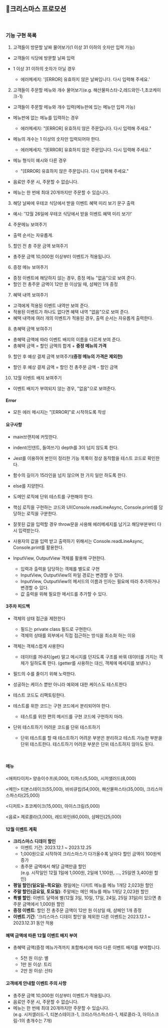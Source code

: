 ## 🚀크리스마스 프로모션

<br/>

### 기능 구현 목록

1. 고객들이 방문할 날짜 물어보기(1 이상 31 이하의 숫자만 입력 가능)

- 고객들이 식당에 방문할 날짜 입력

- 1 이상 31 이하의 숫자가 아닐 경우
  - 에러메세지: '[ERROR] 유효하지 않은 날짜입니다. 다시 입력해 주세요.'

2. 고객들이 주문할 메뉴와 개수 물어보기(e.g. 해산물파스타-2,레드와인-1,초코케이크-1)

- 고객들이 주문할 메뉴와 개수 입력(메뉴판에 있는 메뉴만 입력 가능)

- 메뉴판에 없는 메뉴를 입력하는 경우

  - 에러메세지: "[ERROR] 유효하지 않은 주문입니다. 다시 입력해 주세요."

- 메뉴의 개수는 1 이상의 숫자만 입력되어야 한다.

  - 에러메세지: "[ERROR] 유효하지 않은 주문입니다. 다시 입력해 주세요."

- 메뉴 형식이 예시와 다른 경우

  - "[ERROR] 유효하지 않은 주문입니다. 다시 입력해 주세요."

- 음료만 주문 시, 주문할 수 없습니다.

- 메뉴는 한 번에 최대 20개까지만 주문할 수 있습니다.

3. 해당 날짜에 우테코 식당에서 받을 이벤트 혜택 미리 보기 문구 출력

- 예시: '12월 26일에 우테코 식당에서 받을 이벤트 혜택 미리 보기!'

4. 주문메뉴 보여주기

- 출력 순서는 자유롭게.

5. 할인 전 총 주문 금액 보여주기

- 총주문 금액 10,000원 이상부터 이벤트가 적용됩니다.

6. 증정 메뉴 보여주기

- 증정 이벤트에 해당하지 않는 경우, 증정 메뉴 "없음"으로 보여 준다.
- 할인 전 총주문 금액이 12만 원 이상일 때, 샴페인 1개 증정

7. 혜택 내역 보여주기

- 고객에게 적용된 이벤트 내역만 보여 준다.
- 적용된 이벤트가 하나도 없다면 혜택 내역 "없음"으로 보여 준다.
- 혜택 내역에 여러 개의 이벤트가 적용된 경우, 출력 순서는 자유롭게 출력한다.

8. 총혜택 금액 보여주기

- 총혜택 금액에 따라 이벤트 배지의 이름을 다르게 보여 준다.
- 총혜택 금액 = 할인 금액의 합계 + <strong>증정 메뉴의 가격</strong>

9. 할인 후 예상 결제 금액 보여주기<strong>(증정 메뉴의 가격은 제외한)</strong>

- 할인 후 예상 결제 금액 = 할인 전 총주문 금액 - 할인 금액

10. 12월 이벤트 배지 보여주기

- 이벤트 배지가 부여되지 않는 경우, "없음"으로 보여준다.

#### Error

- 모든 에러 메시지는 "[ERROR]"로 시작하도록 작성

#### 요구사항

- main브랜치에 커밋한다.
- indent(인덴트, 들여쓰기) depth를 3이 넘지 않도록 한다.
- Jest를 이용하여 본인이 정리한 기능 목록이 정상 동작함을 테스트 코드로 확인한다.
- 함수의 길이가 15라인을 넘지 않으며 한 가지 일만 하도록 한다.
- else를 지양한다.
- 도메인 로직에 단위 테스트를 구현해야 한다.
- 핵심 로직을 구현하는 코드와 UI(Console.readLineAsync, Console.print)를 담당하는 로직을 구분한다.
- 잘못된 값을 입력할 경우 throw문을 사용해 에러메세지를 남기고 해당부분부터 다시 입력받는다.
- 사용자의 값을 입력 받고 출력하기 위해서는 Console.readLineAsync, Console.print를 활용한다.

- InputView, OutputView 객체를 활용해 구현한다.
  - 입력과 출력을 담당하는 객체를 별도로 구현
  - InputView, OutputView의 파일 경로는 변경할 수 있다.
  - InputView, OutputView의 메서드의 이름과 인자는 필요에 따라 추가하거나 변경할 수 있다.
  - 값 출력을 위해 필요한 메서드를 추가할 수 있다.

#### 3주차 피드백

- 객체의 상태 접근을 제한한다

  - 필드는 private class 필드로 구현한다.
  - 객체의 상태를 외부에서 직접 접근하는 방식을 최소화 하는 이유

- 객체는 객체스럽게 사용한다

  - 데이터를 꺼내지(get) 말고 메시지를 던지도록 구조를 바꿔 데이터를 가지는 객체가 일하도록 한다. (getter를 사용하는 대신, 객체에 메세지를 보낸다.)

- 필드의 수를 줄이기 위해 노력한다.

- 성공하는 케이스 뿐만 아니라 예외에 대한 케이스도 테스트한다

- 테스트 코드도 리팩토링한다.

- 테스트를 위한 코드는 구현 코드에서 분리되어야 한다.

  - 테스트를 위한 편의 메서드를 구현 코드에 구현하지 마라.

- 단위 테스트하기 어려운 코드를 단위 테스트하기
  - 단위 테스트를 할 때 테스트하기 어려운 부분은 분리하고 테스트 가능한 부분을 단위 테스트한다. 테스트하기 어려운 부분은 단위 테스트하지 않아도 된다.

<br/>

#### 메뉴

<애피타이저>
양송이수프(6,000), 타파스(5,500), 시저샐러드(8,000)

<메인>
티본스테이크(55,000), 바비큐립(54,000), 해산물파스타(35,000), 크리스마스파스타(25,000)

<디저트>
초코케이크(15,000), 아이스크림(5,000)

<음료>
제로콜라(3,000), 레드와인(60,000), 샴페인(25,000)

#### 12월 이벤트 계획

- <strong>크리스마스 디데이 할인</strong>
  - 이벤트 기간: 2023.12.1 ~ 2023.12.25
  - 1,000원으로 시작하여 크리스마스가 다가올수록 날마다 할인 금액이 100원씩 증가
  - 총주문 금액에서 해당 금액만큼 할인  
    (e.g. 시작일인 12월 1일에 1,000원, 2일에 1,100원, ..., 25일엔 3,400원 할인)
- <strong>평일 할인(일요일~목요일)</strong>: 평일에는 디저트 메뉴를 메뉴 1개당 2,023원 할인
- <strong>주말 할인(금요일, 토요일)</strong>: 주말에는 메인 메뉴를 메뉴 1개당 2,023원 할인
- <strong>특별 할인</strong>: 이벤트 달력에 별(12월 3일, 10일, 17일, 24일, 25일 31일)이 있으면 총주문 금액에서 1,000원 할인
- <strong>증정 이벤트</strong>: 할인 전 총주문 금액이 12만 원 이상일 때, 샴페인 1개 증정
- <strong>이벤트 기간</strong>: '크리스마스 디데이 할인'을 제외한 다른 이벤트는 2023.12.1 ~ 2023.12.31 동안 적용

#### 혜택 금액에 따른 12월 이벤트 배지 부여

- 총혜택 금액(증정 메뉴가격까지 포함해서)에 따라 다른 이벤트 배지를 부여합니다.

  - 5천 원 이상: 별
  - 1만 원 이상: 트리
  - 2만 원 이상: 산타

#### 고객에게 안내할 이벤트 주의 사항

- 총주문 금액 10,000원 이상부터 이벤트가 적용됩니다.
- 음료만 주문 시, 주문할 수 없습니다.
- 메뉴는 한 번에 최대 20개까지만 주문할 수 있습니다.  
  (e.g. 시저샐러드-1, 티본스테이크-1, 크리스마스파스타-1, 제로콜라-3, 아이스크림-1의 총개수는 7개)
